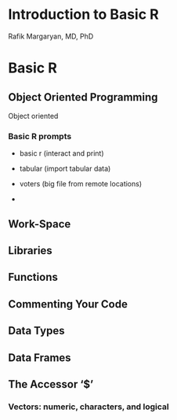 # Introduction to Basic R
Rafik Margaryan, MD, PhD

# Basic R

## Object Oriented Programming

Object oriented 

### Basic R prompts

-   basic r (interact and print)

-   tabular (import tabular data)

-   voters (big file from remote locations)

-   

## Work-Space

## Libraries

## Functions

## Commenting Your Code

## Data Types

## Data Frames

## The Accessor ‘$’

### Vectors: numeric, characters, and logical
